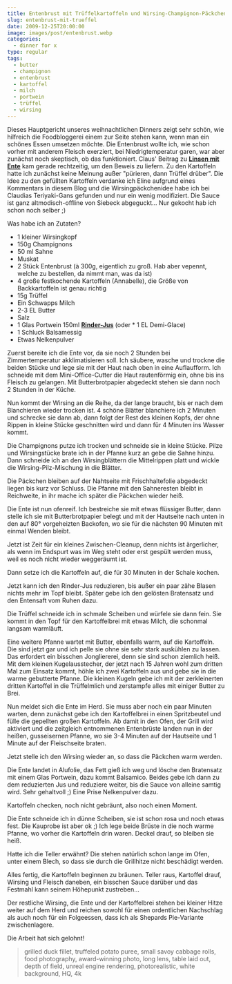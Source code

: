 ```yaml
---
title: Entenbrust mit Trüffelkartoffeln und Wirsing-Champignon-Päckchen
slug: entenbrust-mit-trueffel
date: 2009-12-25T20:00:00
image: images/post/entenbrust.webp
categories: 
  - dinner for x
type: regular
tags: 
  - butter
  - champignon
  - entenbrust
  - kartoffel
  - milch
  - portwein
  - trüffel
  - wirsing
---
```


Dieses Hauptgericht unseres weihnachtlichen Dinners zeigt sehr schön, wie hilfreich die Foodbloggerei einem zur Seite stehen kann, wenn man ein schönes Essen umsetzen möchte. Die Entenbrust wollte ich, wie schon vorher mit anderem Fleisch exerziert, bei Niedrigtemperatur garen, war aber zunächst noch skeptisch, ob das funktioniert. Claus' Beitrag zu **[Linsen mit Ente](https://www.kuechenzubehoer.de/rezepte/entenbrust.html)** kam gerade rechtzeitig, um den Beweis zu liefern. Zu den Kartoffeln hatte ich zunächst keine Meinung außer "pürieren, dann Trüffel drüber". Die Idee zu den gefüllten Kartoffeln verdanke ich Eline aufgrund eines Kommentars in diesem Blog und die Wirsingpäckchenidee habe ich bei Claudias Teriyaki-Gans gefunden und nur ein wenig modifiziert. Die Sauce ist ganz altmodisch-offline von Siebeck abgeguckt... Nur gekocht hab ich schon noch selber ;)

Was habe ich an Zutaten?

* 1 kleiner Wirsingkopf 
* 150g Champignons 
* 50 ml Sahne 
* Muskat
* 2 Stück Entenbrust (à 300g, eigentlich zu groß. Hab aber vepennt, welche zu bestellen, da nimmt man, was da ist)
* 4 große festkochende Kartoffeln (Annabelle), die Größe von Backkartoffeln ist genau richtig 
* 15g Trüffel 
* Ein Schwapps Milch 
* 2-3 EL Butter 
* Salz
* 1 Glas Portwein 150ml **[Rinder-Jus](../001-11-21-rinder-jus)** (oder * 1 EL Demi-Glace) 
* 1 Schluck Balsamessig 
* Etwas Nelkenpulver

Zuerst bereite ich die Ente vor, da sie noch 2 Stunden bei Zimmertemperatur akklimatisieren soll. Ich säubere, wasche und trockne die beiden Stücke und lege sie mit der Haut nach oben in eine Auflaufform. Ich schneide mit dem Mini-Office-Cutter die Haut rautenförmig ein, ohne bis ins Fleisch zu gelangen. Mit Butterbrotpapier abgedeckt stehen sie dann noch 2 Stunden in der Küche.

Nun kommt der Wirsing an die Reihe, da der lange braucht, bis er nach dem Blanchieren wieder trocken ist. 4 schöne Blätter blanchiere ich 2 Minuten und schrecke sie dann ab, dann folgt der Rest des kleinen Kopfs, der ohne Rippen in kleine Stücke geschnitten wird und dann für 4 Minuten ins Wasser kommt.

Die Champignons putze ich trocken und schneide sie in kleine Stücke. Pilze und Wirsingstücke brate ich in der Pfanne kurz an gebe die Sahne hinzu. Dann schneide ich an den Wirsingblättern die Mittelrippen platt und wickle die Wirsing-Pilz-Mischung in die Blätter.

Die Päckchen bleiben auf der Nahtseite mit Frischhaltefolie abgedeckt liegen bis kurz vor Schluss. Die Pfanne mit den Sahneresten bleibt in Reichweite, in ihr mache ich später die Päckchen wieder heiß.

Die Ente ist nun ofenreif. Ich bestreiche sie mit etwas flüssiger Butter, dann stelle ich sie mit Butterbrotpapier belegt und mit der Hautseite nach unten in den auf 80° vorgeheizten Backofen, wo sie für die nächsten 90 Minuten mit einmal Wenden bleibt.

Jetzt ist Zeit für ein kleines Zwischen-Cleanup, denn nichts ist ärgerlicher, als wenn im Endspurt was im Weg steht oder erst gespült werden muss, weil es noch nicht wieder weggeräumt ist.

Dann setze ich die Kartoffeln auf, die für 30 Minuten in der Schale kochen.

Jetzt kann ich den Rinder-Jus reduzieren, bis außer ein paar zähe Blasen nichts mehr im Topf bleibt. Später gebe ich den gelösten Bratensatz und den Entensaft vom Ruhen dazu.

Die Trüffel schneide ich in schmale Scheiben und würfele sie dann fein. Sie kommt in den Topf für den Kartoffelbrei mit etwas Milch, die schonmal langsam warmläuft.

Eine weitere Pfanne wartet mit Butter, ebenfalls warm, auf die Kartoffeln. Die sind jetzt gar und ich pelle sie ohne sie sehr stark auskühlen zu lassen. Das erfordert ein bisschen Jongliererei, denn sie sind schon ziemlich heiß. Mit dem kleinen Kugelausstecher, der jetzt nach 15 Jahren wohl zum dritten Mal zum Einsatz kommt, höhle ich zwei Kartoffeln aus und gebe sie in die warme gebutterte Pfanne. Die kleinen Kugeln gebe ich mit der zerkleinerten dritten Kartoffel in die Trüffelmlich und zerstampfe alles mit einiger Butter zu Brei.

Nun meldet sich die Ente im Herd. Sie muss aber noch ein paar Minuten warten, denn zunächst gebe ich den Kartoffelbrei in einen Spritzbeutel und fülle die gepellten großen Kartoffeln. Ab damit in den Ofen, der Grill wird aktiviert und die zeitgleich entnommenen Entenbrüste landen nun in der heißen, gusseisernen Pfanne, wo sie 3-4 Minuten auf der Hautseite und 1 Minute auf der Fleischseite braten.

Jetzt stelle ich den Wirsing wieder an, so dass die Päckchen warm werden.

Die Ente landet in Alufolie, das Fett gieß ich weg und lösche den Bratensatz mit einem Glas Portwein, dazu kommt Balsamico. Beides gebe ich dann zu dem reduzierten Jus und reduziere weiter, bis die Sauce von alleine samtig wird. Sehr gehaltvoll ;) Eine Prise Nelkenpulver dazu.

Kartoffeln checken, noch nicht gebräunt, also noch einen Moment.

Die Ente schneide ich in dünne Scheiben, sie ist schon rosa und noch etwas fest. Die Kauprobe ist aber ok ;) Ich lege beide Brüste in die noch warme Pfanne, wo vorher die Kartoffeln drin waren. Deckel drauf, so bleiben sie heiß.

Hatte ich die Teller erwähnt? Die stehen natürlich schon lange im Ofen, unter einem Blech, so dass sie durch die Grillhitze nicht beschädigt werden.

Alles fertig, die Kartoffeln beginnen zu bräunen. Teller raus, Kartoffel drauf, Wirsing und Fleisch daneben, ein bisschen Sauce darüber und das Festmahl kann seinem Höhepunkt zustreben...

Der restliche Wirsing, die Ente und der Kartoffelbrei stehen bei kleiner Hitze weiter auf dem Herd und reichen sowohl für einen ordentlichen Nachschlag als auch noch für ein Folgeessen, dass ich als Shepards Pie-Variante zwischenlagere.

Die Arbeit hat sich gelohnt!

> grilled duck fillet,  truffeled potato puree, small savoy cabbage rolls, food photography, award-winning photo, long lens, table laid out, depth of field, unreal engine rendering, photorealistic, white background, HQ, 4k